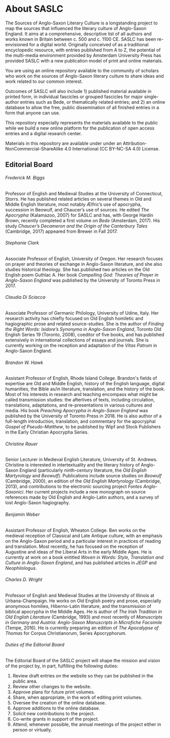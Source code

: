 # About SASLC
The Sources of Anglo-Saxon Literary Culture is a longstanding project to map the sources that influenced the literary culture of Anglo-Saxon England. It aims at a comprehensive, descriptive list of all authors and works known in Britain between c. 500 and c. 1100 CE. SASLC has been re-envisioned for a digital world. Originally conceived of as a traditional encyclopedic resource, with entries published from A to Z, the potential of the multi-media environment provided by Amsterdam University Press has provided SASLC with a new publication model of print and online materials.

You are using an online repository available to the community of scholars who work on the sources of Anglo-Saxon literary culture to share ideas and work related to our common interest.

Outcomes of SASLC will also include 1) published material available in printed form, in individual fascicles or grouped fascicles for major single-author entries such as Bede, or thematically related entries; and 2) an online database to allow the free, public dissemination of all finished entries in a form that anyone can use.

This repository especially represents the materials available to the public while we build a new online platform for the publication of open access entries and a digital research center.

Materials in this repository are available under under an Attribution-NonCommercial-ShareAlike 4.0 International (CC BY-NC-SA 4.0) License.

## Editorial Board

###### Frederick M. Biggs
Professor of English and Medieval Studies at the University of Connecticut, Storrs. He has published related articles on several themes in Old and Middle English literature, most notably Ælfric’s use of apocrypha, succession in Beowulf, and Chaucer’s use of sources. He edited _The Apocrypha_ (Kalamazoo, 2007) for SASLC and has, with George Hardin Brown, recently completed a first volume on _Bede_ (Amsterdam, 2017). His study _Chaucer’s Decameron and the Origin of the Canterbury Tales_ (Cambridge, 2017) appeared from Brewer in Fall 2017.

###### Stephanie Clark
Associate Professor of English, University of Oregon. Her research focuses on prayer and theories of exchange in Anglo-Saxon literature, and she also studies historical theology. She has published two articles on the Old English poem Guthlac A. Her book _Compelling God: Theories of Prayer in Anglo-Saxon England_ was published by the University of Toronto Press in 2017.

###### Claudia Di Sciacca
Associate Professor of Germanic Philology, University of Udine, Italy. Her research activity has chiefly focused on Old English homiletic and hagiographic prose and related source-studies. She is the author of _Finding the Right Words: Isidore’s Synonyma in Anglo-Saxon England_, Toronto Old English Series 19 (Toronto, 2008), coeditor of five books, and has published extensively in international collections of essays and journals. She is currently working on the reception and adaptation of the _Vitas Patrum_ in Anglo-Saxon England.

###### Brandon W. Hawk
Assistant Professor of English, Rhode Island College. Brandon's fields of expertise are Old and Middle English, history of the English language, digital humanities, the Bible as/in literature, translation, and the history of the book. Most of his interests in research and teaching encompass what might be called transmission studies: the afterlives of texts, including circulation, translations, adaptations, and re-presentations in various cultures and media. His book _Preaching Apocrypha in Anglo-Saxon England_ was published by the University of Toronto Press in 2018. He is also author of a full-length introduction, translation, and commentary for the apocryphal _Gospel of Pseudo-Matthew_, to be published by Wipf and Stock Publishers in the Early Christian Apocrypha Series.

###### Christine Rauer
Senior Lecturer in Medieval English Literature, University of St. Andrews. Christine is interested in intertextuality and the literary history of Anglo-Saxon England (particularly ninth-century literature, the _Old English Martyrology_ and _Beowulf_). Publications include source studies on _Beowulf_ (Cambridge, 2000), an edition of the _Old English Martyrology_ (Cambridge, 2013), and contributions to the electronic sourcing project _Fontes Anglo-Saxonici_. Her current projects include a new monograph on source references made by Old English and Anglo-Latin authors, and a survey of lost Anglo-Saxon hagiography.

###### Benjamin Weber
Assistant Professor of English, Wheaton College. Ben works on the medieval reception of Classical and Late Antique culture, with an emphasis on the Anglo-Saxon period and a particular interest in practices of reading and translation. Most recently, he has focused on the reception of Augustine and ideas of the Liberal Arts in the early Middle Ages. He is currently at work on a book entitled _Woven in Words: Style, Translation and Culture in Anglo-Saxon England_, and has published articles in _JEGP_ and _Neophilologus_.

###### Charles D. Wright
Professor of English and Medieval Studies at the University of Illinois at Urbana-Champaign. He works on Old English poetry and prose, especially anonymous homilies, Hiberno-Latin literature, and the transmission of biblical apocrypha in the Middle Ages. He is author of _The Irish Tradition in Old English Literature_ (Cambridge, 1993) and most recently of _Manuscripts in Germany and Austria: Anglo-Saxon Manuscripts in Microfiche Facsimile_ (Tempe, 2016). He is currently preparing an edition of _The Apocalypse of Thomas_ for Corpus Christianorum, Series Apocryphorum.

###### Duties of the Editorial Board
The Editorial Board of the SASLC project will shape the mission and vision of the project by, in part, fulfilling the following duties:
1. Review draft entries on the website so they can be published in the public area.
2. Review other changes to the website.
3. Approve plans for future print volumes.
4. Share, when appropriate, in the work of editing print volumes.
5. Oversee the creation of the online database.
6. Approve additions to the online database.
7. Solicit new contributions to the project.
8. Co-write grants in support of the project.
9. Attend, whenever possible, the annual meetings of the project either in person or virtually.
